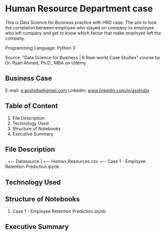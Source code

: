 # Human Resource Department case

This is Data Science for Business practice with HRD case.
The aim to look the correlation between employee who stayed on company vs employee who left company and get to know which factor that make employee left the company.

Programming Language: Python 3

Source: "Data Science for Business | 6 Real-world Case Studies" course by Dr. Ryan Ahmed, Ph.D., MBA on Udemy

## Business Case
E-mail: a.asshidiq@gmail.com
Linkedin: www.linkedin.com/in/asshidiq

## Table of Content
1. File Description
2. Technology Used
3. Structure of Notebooks
4. Executive Summary

## File Description
.
+-- Datasource
| +-- Human_Resources.csv
+-- Case 1 - Employee Retention Prediction.ipynb

## Technology Used

## Structure of Notebooks
1. Case 1 - Employee Retention Prediction.ipynb

## Executive Summary
